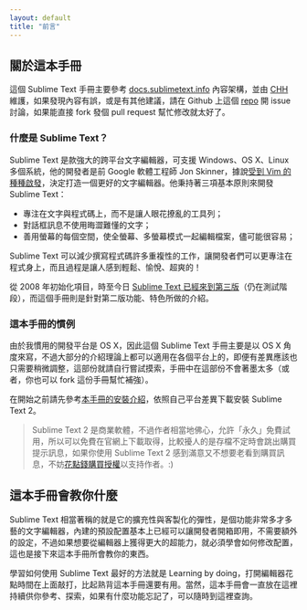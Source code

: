 ```yaml
---
layout: default
title: "前言"
---
```

## <span id="about-guides">關於這本手冊</span>

這個 Sublime Text 手冊主要參考 [docs.sublimetext.info](http://docs.sublimetext.info/) 內容架構，並由 [CHH](http://blog.chh.tw/about/) 維護，如果發現內容有誤，或是有其他建議，請在 Github 上這個 [repo](https://github.com/chinghanho/sublimetext-docs) 開 issue 討論，如果能直接 fork 發個 pull request 幫忙修改就太好了。<i class="icon-thumbs-up"></i>

<!-- TODO: 佈署前先把這裡的 URL 修正 -->

### <span id="what-is-sublime-text">什麼是 Sublime Text？</span>

Sublime Text 是款強大的跨平台文字編輯器，可支援 Windows、OS X、Linux 多個系統，他的開發者是前 Google 軟體工程師 Jon Skinner，據說[受到 Vim 的種種啟發](http://www.sublimetext.com/blog/articles/anatomy-of-a-next-generation-text-editor)，決定打造一個更好的文字編輯器。他秉持著三項基本原則來開發 Sublime Text：

* 專注在文字與程式碼上，而不是讓人眼花撩亂的工具列；
* 對話框訊息不使用晦澀難懂的文字；
* 善用螢幕的每個空間，使全螢幕、多螢幕模式一起編輯檔案，儘可能很容易；

Sublime Text 可以減少撰寫程式碼許多重複性的工作，讓開發者們可以更專注在程式身上，而且過程是讓人感到輕鬆、愉悅、超爽的！

從 2008 年初始化項目，時至今日 [Sublime Text 已經來到第三版](http://www.sublimetext.com/3)（仍在測試階段），而這個手冊則是針對第二版功能、特色所做的介紹。

### <span id="conventions-in-this-guide">這本手冊的慣例</span>

由於我慣用的開發平台是 OS X，因此這個 Sublime Text 手冊主要是以 OS X 角度來寫，不過大部分的介紹理論上都可以適用在各個平台上的，即便有差異應該也只需要稍微調整，這部份就請自行嘗試摸索，手冊中在這部份不會著墨太多（或者，你也可以 fork 這份手冊幫忙補強）。<i class="icon-leaf"></i>

<!-- TODO: 加上 repo 的 URL -->

在開始之前請先參考[本手冊的安裝介紹](/installation)，依照自己平台差異下載安裝 Sublime Text 2。

> Sublime Text 2 是商業軟體，不過作者相當地佛心，允許「永久」免費試用，所以可以免費在官網上下載取得，比較擾人的是存檔不定時會跳出購買提示訊息，如果你使用 Sublime Text 2 感到滿意又不想要老看到購買訊息，不妨[花點錢購買授權](https://www.sublimetext.com/buy)以支持作者。:)

## <span id="what-this-guides-teach">這本手冊會教你什麼</span>

Sublime Text 相當著稱的就是它的擴充性與客製化的彈性，是個功能非常多才多藝的文字編輯器，內建的預設配置基本上已經可以讓開發者開箱即用，不需要額外的設定，不過如果想要從編輯器上獲得更大的超能力，就必須學會如何修改配置，這也是接下來這本手冊所會教你的東西。

學習如何使用 Sublime Text 最好的方法就是 Learning by doing，打開編輯器花點時間在上面敲打，比起熟背這本手冊還要有用。當然，這本手冊會一直放在這裡持續供你參考、探索，如果有什麼功能忘記了，可以隨時到這裡查詢。<i class="icon-book"></i>
